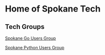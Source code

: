 # Home of Spokane Tech

## Tech Groups

[Spokane Go Users Group](https://spogo.org)

[Spokane Python Users Group](https://spokanepython.com/)
